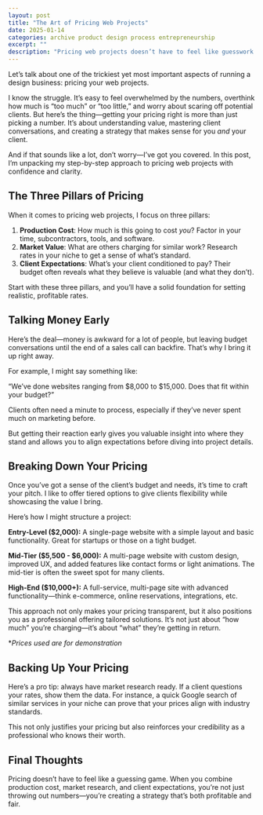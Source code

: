 ```yaml
---
layout: post
title: "The Art of Pricing Web Projects"
date: 2025-01-14
categories: archive product design process entrepreneurship
excerpt: ""
description: "Pricing web projects doesn’t have to feel like guesswork. Learn how to confidently set your rates, align with market value, and master client conversations."
---
```


Let’s talk about one of the trickiest yet most important aspects of running a design business: pricing your web projects.

I know the struggle. It’s easy to feel overwhelmed by the numbers, overthink how much is “too much” or “too little,” and worry about scaring off potential clients. But here’s the thing—getting your pricing right is more than just picking a number. It’s about understanding value, mastering client conversations, and creating a strategy that makes sense for you *and* your client.

And if that sounds like a lot, don’t worry—I’ve got you covered. In this post, I’m unpacking my step-by-step approach to pricing web projects with confidence and clarity. 


## The Three Pillars of Pricing

When it comes to pricing web projects, I focus on three pillars:

1.	**Production Cost**: How much is this going to cost *you*? Factor in your time, subcontractors, tools, and software.
2.	**Market Value**: What are others charging for similar work? Research rates in your niche to get a sense of what’s standard.
3.	**Client Expectations**: What’s your client conditioned to pay? Their budget often reveals what they believe is valuable (and what they don’t).

Start with these three pillars, and you’ll have a solid foundation for setting realistic, profitable rates.


## Talking Money Early

Here’s the deal—money is awkward for a lot of people, but leaving budget conversations until the end of a sales call can backfire. That’s why I bring it up right away.

For example, I might say something like:

“We’ve done websites ranging from $8,000 to $15,000. Does that fit within your budget?”

Clients often need a minute to process, especially if they’ve never spent much on marketing before. 

But getting their reaction early gives you valuable insight into where they stand and allows you to align expectations before diving into project details.


## Breaking Down Your Pricing

Once you’ve got a sense of the client’s budget and needs, it’s time to craft your pitch. I like to offer tiered options to give clients flexibility while showcasing the value I bring.

Here’s how I might structure a project:


**Entry-Level ($2,000):** A single-page website with a simple layout and basic functionality. Great for startups or those on a tight budget.


**Mid-Tier ($5,500 - $6,000):** A multi-page website with custom design, improved UX, and added features like contact forms or light animations. The mid-tier is often the sweet spot for many clients.


**High-End ($10,000+):** A full-service, multi-page site with advanced functionality—think e-commerce, online reservations, integrations, etc.

This approach not only makes your pricing transparent, but it also positions you as a professional offering tailored solutions. It’s not just about “how much” you’re charging—it’s about “what” they’re getting in return.

**Prices used are for demonstration*


## Backing Up Your Pricing

Here’s a pro tip: always have market research ready. If a client questions your rates, show them the data. For instance, a quick Google search of similar services in your niche can prove that your prices align with industry standards.

This not only justifies your pricing but also reinforces your credibility as a professional who knows their worth.


## Final Thoughts

Pricing doesn’t have to feel like a guessing game. When you combine production cost, market research, and client expectations, you’re not just throwing out numbers—you’re creating a strategy that’s both profitable and fair.